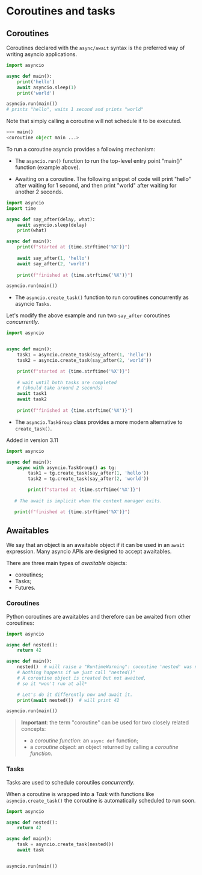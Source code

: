 # Coroutines and tasks

## Coroutines

Coroutines declared with the `async/await` syntax is the preferred way of writing
asyncio applications.

```python
import asyncio

async def main():
    print('hello')
    await asyncio.sleep(1)
    print('world')

asyncio.run(main())
# prints "hello", waits 1 second and prints "world"
```

Note that simply calling a coroutine will not schedule it to be executed.

```python
>>> main()
<coroutine object main ...>
```

To run a coroutine asyncio provides a following mechanism:

* The `asyncio.run()` function to run the top-level entry point "main()" function
(example above).

* Awaiting on a coroutine. The following snippet of code will print "hello" after
waiting for 1 second, and then print "world" after waiting for another 2 seconds.

```python
import asyncio
import time

async def say_after(delay, what):
    await asyncio.sleep(delay)
    print(what)

async def main():
    print(f"started at {time.strftime('%X')}")
    
    await say_after(1, 'hello')
    await say_after(2, 'world')
    
    print(f"finished at {time.strftime('%X')}")

asyncio.run(main())
```

* The `asyncio.create_task()` function to run coroutines concurrently as asyncio
`Tasks`.

Let's modify the above example and run two `say_after` coroutines _concurrently_.

```python
import asyncio


async def main():
    task1 = asyncio.create_task(say_after(1, 'hello'))
    task2 = asyncio.create_task(say_after(2, 'world'))

    print(f"started at {time.strftime('%X')}")
    
    # wait until both tasks are completed
    # (should take around 2 seconds)
    await task1
    await task2
    
    print(f"finished at {time.strftime('%X')}")
```

* The `asyncio.TaskGroup` class provides a more modern alternative to `create_task()`.

Added in version 3.11

```python
import asyncio

async def main():
    async with asyncio.TaskGroup() as tg:
        task1 = tg.create_task(say_after(1, 'hello'))
        task2 = tg.create_task(say_after(2, 'world'))

        print(f"started at {time.strftime('%X')}")
        
   # The await is implicit when the context manager exits.

   print(f"finished at {time.strftime('%X')}")
```

## Awaitables

We say that an object is an awaitable object if it can be used in an `await` expression.
Many asyncio APIs are designed to accept awaitables.

There are three main types of _awaitable_ objects:

- coroutines;
- Tasks;
- Futures.

### Coroutines

Python coroutines are awaitables and therefore can be awaited from other coroutines:

```python
import asyncio

async def nested():
    return 42

async def main():
    nested()  # will raise a "RuntimeWarning": cocoutine 'nested' was never awaited
    # Nothing happens if we just call "nested()"
    # A coroutine object is created but not awaited,
    # so it *won't run at all*

    # Let's do it differently now and await it.
    print(await nested())  # will print 42

asyncio.run(main())
```

> __Important__: the term "coroutine" can be used for two closely related concepts:
> * a _coroutine function_: an `async def` function;
> * a _coroutine object_: an object returned by calling a _coroutine function_.

### Tasks

Tasks are used to schedule coroutiles _concurrently_.

When a coroutine is wrapped into a _Task_ with functions like `asyncio.create_task()`
the coroutine is automatically scheduled to run soon.

```python
import asyncio

async def nested():
    return 42

async def main():
    task = asyncio.create_task(nested())
    await task


asyncio.run(main())
```
